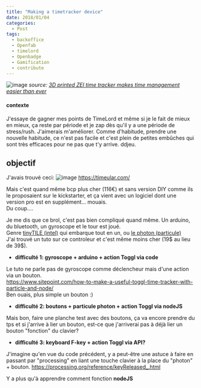 ```yaml
---
title: "Making a timetracker device"
date: 2018/01/04
categories:
  - Post
tags:
  - backoffice
  - Openfab
  - timelord
  - Openbadge
  - Gamification
  - contribute
---
```


![image](https://user-images.githubusercontent.com/12049360/34566976-d724690a-f160-11e7-95a8-524f1e7ea4f6.png)
 *source: [3D printed ZEI time tracker makes time management easier than ever](http://www.3ders.org/articles/20161026-3d-printed-zei-time-tracker-makes-time-management-easier-than-ever.html)*

#### contexte
J'essaye de gagner mes points de TimeLord et même si je le fait de mieux en mieux, ça reste par période et je zap dès qu'il y a une période de stress/rush. J'aimerais m'améliorer.
Comme d'habitude, prendre une nouvelle habitude, ce n'est pas facile et c'est plein de petites embûches qui sont très efficaces pour ne pas que t'y arrive. ddjeu.
## objectif
J'avais trouvé ceci:
![image](https://user-images.githubusercontent.com/12049360/34565173-0b05db8e-f15a-11e7-8a00-1c680d93bb4f.png)
https://timeular.com/

Mais c'est quand même bcp plus cher (116€) et sans version DIY comme ils le proposaient sur le kickstarter, et ça vient avec un logiciel dont une version pro est en supplément... mouais.  
Du coup....

Je me dis que ce brol, c'est pas bien compliqué quand même. Un arduino, du bluetooth, un gyroscope et le tour est joué.    
Genre [tinyTILE (intel)](https://www.sparkfun.com/products/14281) qui embarque tout en un, ou [le photon (particule)](https://www.sparkfun.com/products/13764)  
J'ai trouvé un tuto sur ce controleur et c'est même moins cher (19$ au lieu de 39$).

- **difficulté 1: gyroscope + arduino + action Toggl via code**

Le tuto ne parle pas de gyroscope comme déclencheur mais d'une action via un bouton.  
https://www.sitepoint.com/how-to-make-a-useful-toggl-time-tracker-with-particle-and-node/   
Ben ouais, plus simple un bouton :)
- **difficulté 2: boutons + particule photon + action Toggl via nodeJS**

Mais bon, faire une planche test avec des boutons, ça va encore prendre du tps et si j'arrive à lier un bouton, est-ce que j'arriverai pas à déjà lier un bouton "fonction" du clavier?   

- **difficulté 3: keyboard F-key + action Toggl via API?**

J'imagine qu'en vue du code précédent, y a peut-être une astuce à faire en passant par "processing" en liant une touche clavier à la place du "photon" + bouton.
https://processing.org/reference/keyReleased_.html  

Y a plus qu'à apprendre comment fonction **nodeJS**
